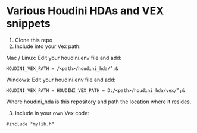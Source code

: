 # Various Houdini HDAs and VEX snippets

1. Clone this repo
2. Include into your Vex path:

Mac / Linux: Edit your houdini.env file and add:

```HOUDINI_VEX_PATH = /<path>/houdini_hda/^;&```

Windows: Edit your houdini.env file and add:

```HOUDINI_VEX_PATH = HOUDINI_VEX_PATH = D:/<path>/houdini_hda/vex/^;&```

Where houdini_hda is this repository and path the location where it resides.

3. Include in your own Vex code:

```#include "mylib.h"```

